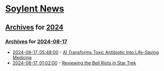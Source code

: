# [Soylent News](../../../README.md)

## [Archives](../../index.md) for [2024](../index.md)

### [Archives](../../index.md) for [2024-08-17](index.md)

* [2024-08-17, 05:48:00](https://soylentnews.org/article.pl?sid=24/08/15/1749255&from=rss) - [AI Transforms Toxic Antibiotic Into Life-Saving Medicine](https://soylentnews.org/article.pl?sid=24/08/15/1749255&from=rss)
* [2024-08-17, 01:02:00](https://soylentnews.org/article.pl?sid=24/08/15/1743200&from=rss) - [Reviewing the Bell Riots in Star Trek](https://soylentnews.org/article.pl?sid=24/08/15/1743200&from=rss)
